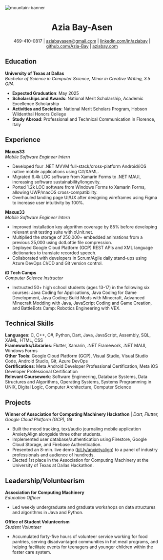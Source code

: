 <img alt="mountain-banner" src="https://user-images.githubusercontent.com/99378816/221342599-bc9463f4-a12d-404c-ab31-52db26948ab5.png">

<div>
  <div align="center">
    <h1>Azia Bay-Asen</h1>
    <body>469-410-0817 | <a href="mailto:aziabayasen@gmail.com">aziabayasen@gmail.com</a> | <a href="https://linkedin.com/in/aziabay">linkedin.com/in/aziabay</a> | <a href="https://github.com/Azia-Bay">github.com/Azia-Bay</a> | <a href="https://www.aziabay.com/">aziabay.com</a></body>
  </div>
  <div>
    <h2>Education</h2>
    <div>
      <b>University of Texas at Dallas</b><br />
      <i>Bachelor of Science in Computer Science, Minor in Creative Writing, 3.5 GPA</i>
      <ul>
        <li><b>Expected Graduation</b>: May 2025</li>
        <li><b>Scholarships and Awards</b>: National Merit Scholarship, Academic Excellence Scholarship</li>
        <li><b>Activities and Societies</b>: National Merit Scholars Program, Hobson Wildenthal Honors College</li>
        <li><b>Study Abroad</b>: Professional and Technical Communication in Florence, Italy</li>
      </ul>
    </div>
  </div>
  <div>
    <h2>Experience</h2>
    <div>
      <b>Maxus33</b><br />
      <i>Mobile Software Engineer Intern</i>
      <ul>
        <li>Developed four .NET MVVM full-stack/cross-platform Android/iOS native mobile applications using C#/XAML.</li>
        <li>Migrated 6.4k LOC software from Xamarin Forms to .NET MAUI, increasing software sustainability/longevity.</li>
        <li>Ported 1.2k LOC software from Windows Forms to Xamarin Forms, allowing UWP/macOS cross-compatibility.</li>
        <li>Overhauled landing page UI/UX after designing wireframes using Figma to increase user intuitivity by 100%.</li>
      </ul>
      <b>Maxus33</b><br />
      <i>Mobile Software Engineer Intern</i>
      <ul>
        <li>Improved installation key algorithm coverage by 85% before developing relevant unit testing suite with xUnit.net.</li>
        <li>Multiplied the storage of 250,000+ embedded animations from a previous 25,000 using dotLottie file compression.</li>
        <li>Deployed Google Cloud Platform (GCP) REST APIs and XML language dictionaries to translate recorded speech.</li>
        <li>Collaborated with developers in Scrum/Agile daily stand-ups using Azure DevOps CI/CD and Git version control.</li>
      </ul>
      <b>iD Tech Camps</b><br />
      <i>Computer Science Instructor</i>
      <ul>
        <li>Instructed 50+ high school students (ages 13-17) in the following six courses: Java Coding for Applications, Java Coding for Game Development, Java Coding: Build Mods with Minecraft, Advanced Minecraft Modding with Java, JavaScript Coding and Game Creation, and BattleBots Camp: Robotics Engineering with VEX.</li>
      </ul>
    </div>
  </div>
  <div>
    <h2>Technical Skills</h2>
    <b>Languages</b>: C, C++, C#, Python, Dart, Java, JavaScript, Assembly, SQL, XAML, HTML, CSS<br />
    <b>Frameworks/Libraries</b>: Flutter, Xamarin, .NET Framework, .NET MAUI, Windows Forms<br />
    <b>Other Tools</b>: Google Cloud Platform (GCP), Visual Studio, Visual Studio Code, Android Studio, Git, Azure DevOps<br />
    <b>Certifications</b>: Meta Android Developer Professional Certification, Meta iOS Developer Professional Certification<br />
    <b>Relevant Coursework</b>: Software Engineering, Database Systems, Data Structures and Algorithms, Operating Systems, Systems Programming in UNIX, Digital Logic, Computer Architecture, Computer Science
  </div>
  <div>
    <h2>Projects</h2>
    <div>
      <b>Winner of Association for Computing Machinery Hackathon</b> | <i>Dart, Flutter, Google Cloud Platform (GCP), Git</i><br />
      <ul>
        <li>Built the mood tracking, text/audio journaling mobile application AnxietyAlign alongside three other students.</li>
        <li>Implemented user database/authentication using Firestore, Google Cloud Storage, and Firebase Authentication.</li>
        <li>Presented an 8-min. live demo (<a href="https://bit.ly/anxietyalign">bit.ly/anxietyalign</a>) to a panel of industry professionals and audience of hundreds.</li>
        <li>Elected 1st place in the Association for Computing Machinery at the University of Texas at Dallas Hackathon.</li>
      </ul>
    </div>
  </div>
  <div>
    <h2>Leadership/Volunteerism</h2>
    <div>
      <b>Association for Computing Machinery</b><br />
      <i>Education Officer</i>
      <ul>
        <li>Led weekly undergraduate and graduate workshops on data structures and algorithms in Java and Python.</li>
      </ul>
    </div>
    <div>
      <b>Office of Student Volunteerism</b><br />
      <i>Student Volunteer</i>
      <ul>
        <li>Accumulated forty-five hours of volunteer service working for food pantries, serving disadvantaged communities in hot meal programs, and helping facilitate events for teenagers and younger children within the foster care system.</li>
      </ul>
    </div>
  </div>
</div>
